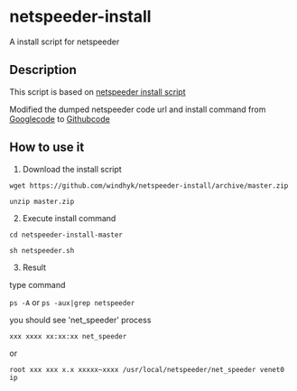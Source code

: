 # netspeeder-install
A install script for netspeeder
## Description
This script is based on [netspeeder install script]( http://linux.linzhihao.cn/shell/netspeeder.sh)

Modified the dumped netspeeder code url and install command from [Googlecode](https://code.google.com/archive/p/net-speeder/) to [Githubcode](https://github.com/snooda/net-speeder)
## How to use it

  1. Download the install script
  
  `wget https://github.com/windhyk/netspeeder-install/archive/master.zip`
  
  `unzip master.zip`
  
  2. Execute install command
  
  `cd netspeeder-install-master`
  
  `sh netspeeder.sh`
  
  3. Result
  
  type command
  
  `ps -A` or `ps -aux|grep netspeeder` 
  
  you should see 'net_speeder' process
  
  `xxx xxxx xx:xx:xx net_speeder`
  
   or
  
  `root xxx xxx x.x xxxxx~xxxx /usr/local/netspeeder/net_speeder venet0 ip` 
  
 
